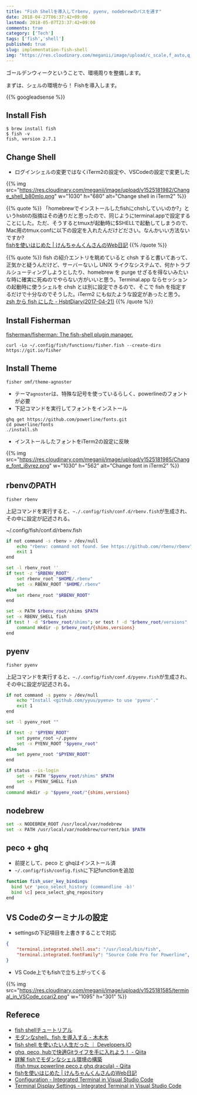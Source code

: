 ```yaml
---
title: "Fish Shellを導入してrbenv, pyenv, nodebrewのパスを通す"
date: 2018-04-27T06:37:42+09:00
lastmod: 2018-05-07T23:37:42+09:00
comments: true
category: ['Tech']
tags: ['fish','shell']
published: true
slug: implementation-fish-shell
img: "https://res.cloudinary.com/meganii/image/upload/c_scale,f_auto,q_auto,w_300/v1514031264/thumbnail_tech.png"
---
```


ゴールデンウィークということで、環境周りを整備します。

まずは、シェルの環境から！ Fishを導入します。

<!--more-->
{{% googleadsense %}}

## Install Fish

```
$ brew install fish
$ fish -v
fish, version 2.7.1
```

## Change Shell

- ログインシェルの変更ではなくiTerm2の設定や、VSCodeの設定で変更した

{{% img src="https://res.cloudinary.com/meganii/image/upload/v1525181982/Change_shell_b80mlo.png" w="1030" h="680" alt="Change shell in iTerm2" %}}

{{% quote %}}
「homebrewでインストールしたfishにchshしていいのか?」というhsbtの指摘はその通りだと思ったので、同じようにterminal.appで設定することにした。ただ、そうするとtmuxが起動時に$SHELLで起動してしまうので、Mac用のtmux.confに以下の設定を入れたんだけどださい。なんかいい方法ないですか?  
[fishを使いはじめた \| けんちゃんくんさんのWeb日記](https://diary.shu-cream.net/2018/02/20/hello-fish-shell.html)
{{% /quote %}}

{{% quote %}}
fish の紹介エントリを眺めていると chsh すると書いてあって、正気かと疑うんだけど、サーバーないし UNIX ライクなシステムで、何かトラブルシューティングしようとしたり、homebrew を purge せざるを得ないみたいな時に確実に死ぬのでやらない方がいいと思う。Terminal.app ならセッションの起動時に使うシェルを chsh とは別に設定できるので、そこで fish を指定するだけで十分なのでそうした。iTerm2 にも似たような設定があったと思う。  
[zsh から fish にした \- HsbtDiary\(2017\-04\-21\)](https://www.hsbt.org/diary/20170421.html)
{{% /quote %}}

## Install Fisherman

[fisherman/fisherman: The fish\-shell plugin manager\.](https://github.com/fisherman/fisherman)

```
curl -Lo ~/.config/fish/functions/fisher.fish --create-dirs https://git.io/fisher
```

## Install Theme

```
fisher omf/theme-agnoster
```

- テーマ`agnoster`は、特殊な記号を使っているらしく、powerlineのフォントが必要
- 下記コマンドを実行してフォントをインストール

```
ghq get https://github.com/powerline/fonts.git
cd powerline/fonts
./install.sh
```

- インストールしたフォントをiTerm2の設定に反映

{{% img src="https://res.cloudinary.com/meganii/image/upload/v1525181985/Change_font_i8vrez.png" w="1030" h="562" alt="Change font in iTerm2" %}}

## rbenvのPATH

```
fisher rbenv
```

上記コマンドを実行すると、`~./.config/fish/conf.d/rbenv.fish`が生成され、その中に設定が記述される。


~/.config/fish/conf.d/rbenv.fish

```bash
if not command -s rbenv > /dev/null
    echo "rbenv: command not found. See https://github.com/rbenv/rbenv"
    exit 1
end

set -l rbenv_root ''
if test -z "$RBENV_ROOT"
    set rbenv_root "$HOME/.rbenv"
    set -x RBENV_ROOT "$HOME/.rbenv"
else
    set rbenv_root "$RBENV_ROOT"
end

set -x PATH $rbenv_root/shims $PATH
set -x RBENV_SHELL fish
if test ! -d "$rbenv_root/shims"; or test ! -d "$rbenv_root/versions"
    command mkdir -p $rbenv_root/{shims,versions}
end
```

## pyenv

```
fisher pyenv
```

上記コマンドを実行すると、`~./.config/fish/conf.d/pyenv.fish`が生成され、その中に設定が記述される。


```bash
if not command -s pyenv > /dev/null
    echo "Install <github.com/yyuu/pyenv> to use 'pyenv'."
    exit 1
end

set -l pyenv_root ""

if test -z "$PYENV_ROOT"
    set pyenv_root ~/.pyenv
    set -x PYENV_ROOT "$pyenv_root"
else
    set pyenv_root "$PYENV_ROOT"
end

if status --is-login
    set -x PATH "$pyenv_root/shims" $PATH
    set -x PYENV_SHELL fish
end
command mkdir -p "$pyenv_root/"{shims,versions}
```


## nodebrew

```bash
set -x NODEBREW_ROOT /usr/local/var/nodebrew
set -x PATH /usr/local/var/nodebrew/current/bin $PATH
```

## peco + ghq

- 前提として、peco と ghqはインストール済
- `~/.config/fish/config.fish`に下記functionを追加

```bash
function fish_user_key_bindings
  bind \cr 'peco_select_history (commandline -b)'
  bind \c] peco_select_ghq_repository
end
```


## VS Codeのターミナルの設定

- settingsの下記項目を上書きすることで対応

```json
{
    "terminal.integrated.shell.osx": "/usr/local/bin/fish",
    "terminal.integrated.fontFamily": "Source Code Pro for Powerline",
}
```

- VS Code上でもfishで立ち上がってくる

{{% img src="https://res.cloudinary.com/meganii/image/upload/v1525181585/terminal_in_VSCode_ccari2.png" w="1095" h="301" %}}


## Referece

- [fish shellチュートリアル](http://fish.rubikitch.com/tutorial/)
- [モダンなshell、fish を導入する \- 木木木](http://source.hatenadiary.jp/entry/2018/02/23/102037)
- [fish shell を使いたい人生だった ｜ Developers\.IO](https://dev.classmethod.jp/etc/fish-shell-life/)
- [ghq, peco, hubで快適Gitライフを手に入れよう！ \- Qiita](https://qiita.com/itkrt2y/items/0671d1f48e66f21241e2)
- [詳解 fishでモダンなシェル環境の構築\(fish,tmux,powerline,peco,z,ghq,dracula\) \- Qiita](https://qiita.com/susieyy/items/ac2133e249f252dc9a34)
- [fishを使いはじめた \| けんちゃんくんさんのWeb日記](https://diary.shu-cream.net/2018/02/20/hello-fish-shell.html)
- [Configuration - Integrated Terminal in Visual Studio Code](https://code.visualstudio.com/docs/editor/integrated-terminal#_configuration)
- [Terminal Display Settings - Integrated Terminal in Visual Studio Code](https://code.visualstudio.com/docs/editor/integrated-terminal#_terminal-display-settings)

